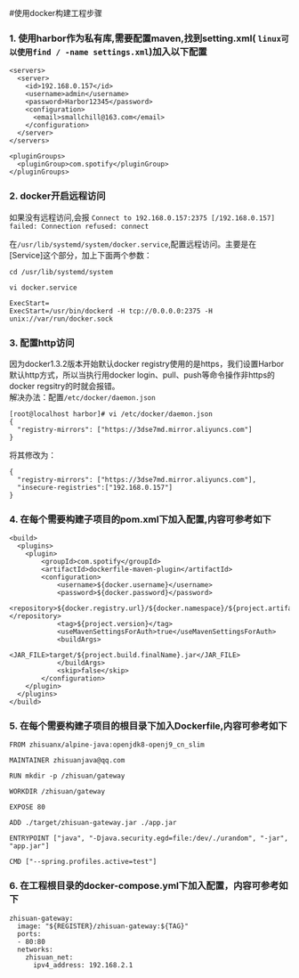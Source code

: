 #使用docker构建工程步骤
### 1. 使用harbor作为私有库,需要配置maven,找到setting.xml( `linux可以使用find / -name settings.xml`)加入以下配置

```
<servers>
  <server>
    <id>192.168.0.157</id>
    <username>admin</username>
    <password>Harbor12345</password>
    <configuration>
      <email>smallchill@163.com</email>
    </configuration>
  </server>
</servers>

<pluginGroups>
  <pluginGroup>com.spotify</pluginGroup>  
</pluginGroups>
```

### 2. docker开启远程访问

如果没有远程访问,会报 `Connect to 192.168.0.157:2375 [/192.168.0.157] failed: Connection refused: connect`

在`/usr/lib/systemd/system/docker.service`,配置远程访问。主要是在[Service]这个部分，加上下面两个参数：

```
cd /usr/lib/systemd/system

vi docker.service

ExecStart=
ExecStart=/usr/bin/dockerd -H tcp://0.0.0.0:2375 -H unix://var/run/docker.sock
```

### 3. 配置http访问
因为docker1.3.2版本开始默认docker registry使用的是https，我们设置Harbor默认http方式，所以当执行用docker login、pull、push等命令操作非https的docker regsitry的时就会报错。  
解决办法：配置`/etc/docker/daemon.json`

```
[root@localhost harbor]# vi /etc/docker/daemon.json 
{
  "registry-mirrors": ["https://3dse7md.mirror.aliyuncs.com"]
}
```

将其修改为：

```
{
  "registry-mirrors": ["https://3dse7md.mirror.aliyuncs.com"],
  "insecure-registries":["192.168.0.157"]
}
```

### 4. 在每个需要构建子项目的pom.xml下加入配置,内容可参考如下

```
<build>
  <plugins>
    <plugin>
        <groupId>com.spotify</groupId>
        <artifactId>dockerfile-maven-plugin</artifactId>
        <configuration>
            <username>${docker.username}</username>
            <password>${docker.password}</password>
            <repository>${docker.registry.url}/${docker.namespace}/${project.artifactId}</repository>
            <tag>${project.version}</tag>
            <useMavenSettingsForAuth>true</useMavenSettingsForAuth>
            <buildArgs>
                <JAR_FILE>target/${project.build.finalName}.jar</JAR_FILE>
            </buildArgs>
            <skip>false</skip>
        </configuration>
    </plugin>
  </plugins>
</build>
```

### 5. 在每个需要构建子项目的根目录下加入Dockerfile,内容可参考如下

```
FROM zhisuanx/alpine-java:openjdk8-openj9_cn_slim

MAINTAINER zhisuanjava@qq.com

RUN mkdir -p /zhisuan/gateway

WORKDIR /zhisuan/gateway

EXPOSE 80

ADD ./target/zhisuan-gateway.jar ./app.jar

ENTRYPOINT ["java", "-Djava.security.egd=file:/dev/./urandom", "-jar", "app.jar"]

CMD ["--spring.profiles.active=test"]
```

### 6. 在工程根目录的docker-compose.yml下加入配置，内容可参考如下
```
zhisuan-gateway:
  image: "${REGISTER}/zhisuan-gateway:${TAG}"
  ports:
  - 80:80
  networks:
    zhisuan_net:
      ipv4_address: 192.168.2.1
```
